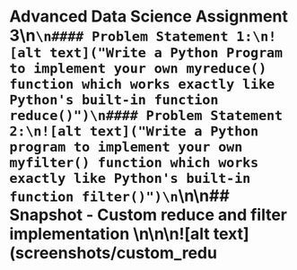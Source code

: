 # Advanced Data Science Assignment 3\n```\n#### Problem Statement​ ​1:\n![alt text]("Write a Python Program to implement your own myreduce() function which works exactly like Python's built-in function reduce()")\n#### Problem Statement​ ​2:\n![alt text]("Write a Python program to implement your own myfilter() function which works exactly like Python's built-in function filter()")\n```\n\n## Snapshot - Custom reduce and filter implementation \n\n\n![alt text](screenshots/custom_redu
